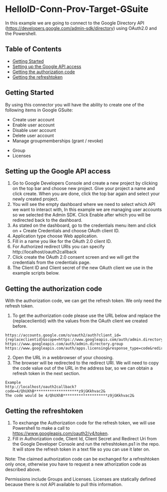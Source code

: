 # HelloID-Conn-Prov-Target-GSuite
In this example we are going to connect to the Google Directory API (https://developers.google.com/admin-sdk/directory) using OAuth2.0 and the Powershell.

<!-- TABLE OF CONTENTS -->
## Table of Contents
* [Getting Started](#getting-started)
* [Setting up the Google API access](#setting-up-the-google-api-access)
* [Getting the authorization code](#getting-the-authorization-code)
* [Getting the refreshtoken](#getting-the-refreshtoken)

<!-- GETTING STARTED -->
## Getting Started
By using this connector you will have the ability to create one of the following items in Google GSuite:

* Create user account
* Enable user account
* Disable user account
* Delete user account
* Manage groupmemberships (grant / revoke)
 - Group
 - Licenses


## Setting up the Google API access
 1. Go to Google Developers Console and create a new project by clicking on the top bar and choose new project. Give your project a name and click create. When you are done, click the top bar again and select your newly created project.
 2. You will see the empty dashboard where we need to select which API we want to interact with, In this example we are managing user accounts so we selected the Admin SDK. Click Enable after which you will be redirected back to the dashboard.
 3. As stated on the dashboard, go to the credentials menu item and click on + Create Credentials and choose OAuth client ID.
 4. Application type choose Web application.
 5. Fill in a name you like for the OAuth 2.0 client ID.
 6. For Authorized redirect URIs you can specify http://localhost/oauth2callback
 7. Click create the OAuth 2.0 consent screen and we will get the credentials from the credentials page.
 8. The Client ID and Client secret of the new OAuth client we use in the example scripts below.


## Getting the authorization code
With the authorization code, we can get the refresh token. We only need the refresh token. 
1. To get the authorization code please use the URL below and replace the {replaceclientid} with the values from the OAuth client we created before.
```
https://accounts.google.com/o/oauth2/auth?client_id={replaceclientid}&scope=https://www.googleapis.com/auth/admin.directory.user https://www.googleapis.com/auth/admin.directory.group https://www.googleapis.com/auth/apps.licensing&response_type=code&redirect_uri=http://localhost/oauth2callback&access_type=offline&approval_prompt=force
```
2. Open the URL in a webbrowser of your choosing.
3. The browser will be redirected to the redirect URI. We will need to copy the code value out of the URL in the address bar, so we can obtain a refresh token in the next section.
```
Example
http://localhost/oauth2callback?code=4/QhUXhB********************z9jGKkhvac2&
The code would be 4/QhUXhB********************z9jGKkhvac2&
```

## Getting the refreshtoken
1. To exchange the Authorization code for the refresh token, we will use Powershell to make a call to https://www.googleapis.com/oauth2/v4/token. 
2. Fill in Authorization code, Client Id, Client Secret and Redirect Uri from the Google Developer Console and run the refreshtoken.ps1 in the repo. It will store the refresh token in a text file so you can use it later on.

Note: The claimed authorization code can be exchanged for a refreshtoken only once, otherwise you have to request a new athorization code as described above.


Permissions include Groups and Licenses. Licenses are statically defined because there is not API available to pull this information.
